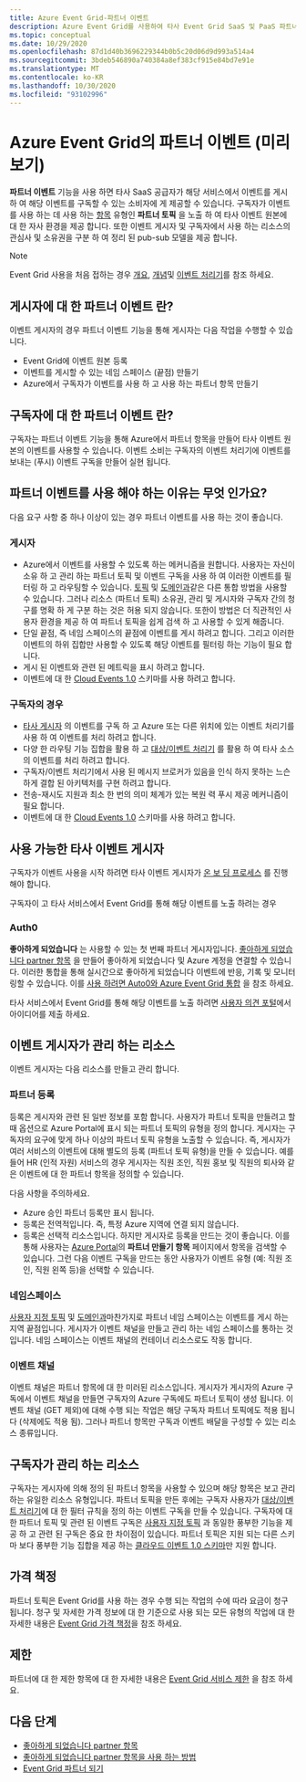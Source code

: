 ```yaml
---
title: Azure Event Grid-파트너 이벤트
description: Azure Event Grid를 사용하여 타사 Event Grid SaaS 및 PaaS 파트너의 이벤트를 Azure 서비스로 직접 보냅니다.
ms.topic: conceptual
ms.date: 10/29/2020
ms.openlocfilehash: 87d1d40b3696229344b0b5c20d06d9d993a514a4
ms.sourcegitcommit: 3bdeb546890a740384a8ef383cf915e84bd7e91e
ms.translationtype: MT
ms.contentlocale: ko-KR
ms.lasthandoff: 10/30/2020
ms.locfileid: "93102996"
---
```

# <a name="partner-events-in-azure-event-grid-preview"></a>Azure Event Grid의 파트너 이벤트 (미리 보기)
**파트너 이벤트** 기능을 사용 하면 타사 SaaS 공급자가 해당 서비스에서 이벤트를 게시 하 여 해당 이벤트를 구독할 수 있는 소비자에 게 제공할 수 있습니다. 구독자가 이벤트를 사용 하는 데 사용 하는 [항목](concepts.md#topics) 유형인 **파트너 토픽** 을 노출 하 여 타사 이벤트 원본에 대 한 자사 환경을 제공 합니다. 또한 이벤트 게시자 및 구독자에서 사용 하는 리소스의 관심사 및 소유권을 구분 하 여 정리 된 pub-sub 모델을 제공 합니다.

> [!NOTE]
> Event Grid 사용을 처음 접하는 경우 [개요](overview.md), [개념](concepts.md)및 [이벤트 처리기](event-handlers.md)를 참조 하세요.

## <a name="what-is-partner-events-to-a-publisher"></a>게시자에 대 한 파트너 이벤트 란?
이벤트 게시자의 경우 파트너 이벤트 기능을 통해 게시자는 다음 작업을 수행할 수 있습니다.

- Event Grid에 이벤트 원본 등록
- 이벤트를 게시할 수 있는 네임 스페이스 (끝점) 만들기
- Azure에서 구독자가 이벤트를 사용 하 고 사용 하는 파트너 항목 만들기

## <a name="what-is-partner-events-to-a-subscriber"></a>구독자에 대 한 파트너 이벤트 란?
구독자는 파트너 이벤트 기능을 통해 Azure에서 파트너 항목을 만들어 타사 이벤트 원본의 이벤트를 사용할 수 있습니다. 이벤트 소비는 구독자의 이벤트 처리기에 이벤트를 보내는 (푸시) 이벤트 구독을 만들어 실현 됩니다.

## <a name="why-should-i-use-partner-events"></a>파트너 이벤트를 사용 해야 하는 이유는 무엇 인가요?
다음 요구 사항 중 하나 이상이 있는 경우 파트너 이벤트를 사용 하는 것이 좋습니다.

### <a name="for-publishers"></a>게시자

- Azure에서 이벤트를 사용할 수 있도록 하는 메커니즘을 원합니다. 사용자는 자신이 소유 하 고 관리 하는 파트너 토픽 및 이벤트 구독을 사용 하 여 이러한 이벤트를 필터링 하 고 라우팅할 수 있습니다. [토픽](custom-topics.md) 및 [도메인과](event-domains.md)같은 다른 통합 방법을 사용할 수 있습니다. 그러나 리소스 (파트너 토픽) 소유권, 관리 및 게시자와 구독자 간의 청구를 명확 하 게 구분 하는 것은 허용 되지 않습니다. 또한이 방법은 더 직관적인 사용자 환경을 제공 하 여 파트너 토픽을 쉽게 검색 하 고 사용할 수 있게 해줍니다.
- 단일 끝점, 즉 네임 스페이스의 끝점에 이벤트를 게시 하려고 합니다. 그리고 이러한 이벤트의 하위 집합만 사용할 수 있도록 해당 이벤트를 필터링 하는 기능이 필요 합니다. 
- 게시 된 이벤트와 관련 된 메트릭을 표시 하려고 합니다.
- 이벤트에 대 한 [Cloud Events 1.0](https://cloudevents.io/) 스키마를 사용 하려고 합니다.

### <a name="for-subscribers"></a>구독자의 경우

- [타사 게시자](#available-third-party-event-publishers) 의 이벤트를 구독 하 고 Azure 또는 다른 위치에 있는 이벤트 처리기를 사용 하 여 이벤트를 처리 하려고 합니다.
- 다양 한 라우팅 기능 집합을 활용 하 고 [대상/이벤트 처리기](overview.md#event-handlers) 를 활용 하 여 타사 소스의 이벤트를 처리 하려고 합니다. 
- 구독자/이벤트 처리기에서 사용 된 메시지 브로커가 있음을 인식 하지 못하는 느슨하게 결합 된 아키텍처를 구현 하려고 합니다. 
- 전송-재시도 지원과 최소 한 번의 의미 체계가 있는 복원 력 푸시 제공 메커니즘이 필요 합니다.
- 이벤트에 대 한 [Cloud Events 1.0](https://cloudevents.io/) 스키마를 사용 하려고 합니다. 


## <a name="available-third-party-event-publishers"></a>사용 가능한 타사 이벤트 게시자
구독자가 이벤트 사용을 시작 하려면 타사 이벤트 게시자가 [온 보 딩 프로세스](partner-onboarding-overview.md) 를 진행 해야 합니다. 

구독자이 고 타사 서비스에서 Event Grid를 통해 해당 이벤트를 노출 하려는 경우 

### <a name="auth0"></a>Auth0
**좋아하게 되었습니다** 는 사용할 수 있는 첫 번째 파트너 게시자입니다. [좋아하게 되었습니다 partner 항목](auth0-overview.md) 을 만들어 좋아하게 되었습니다 및 Azure 계정을 연결할 수 있습니다. 이러한 통합을 통해 실시간으로 좋아하게 되었습니다 이벤트에 반응, 기록 및 모니터링할 수 있습니다. 이를 [사용 하려면 Auto0와 Azure Event Grid 통합](auth0-how-to.md) 을 참조 하세요.

타사 서비스에서 Event Grid를 통해 해당 이벤트를 노출 하려면 [사용자 의견 포털](https://feedback.azure.com/forums/909934-azure-event-grid)에서 아이디어를 제출 하세요.
 
## <a name="resources-managed-by-event-publishers"></a>이벤트 게시자가 관리 하는 리소스
이벤트 게시자는 다음 리소스를 만들고 관리 합니다.

### <a name="partner-registration"></a>파트너 등록
등록은 게시자와 관련 된 일반 정보를 포함 합니다. 사용자가 파트너 토픽을 만들려고 할 때 옵션으로 Azure Portal에 표시 되는 파트너 토픽의 유형을 정의 합니다. 게시자는 구독자의 요구에 맞게 하나 이상의 파트너 토픽 유형을 노출할 수 있습니다. 즉, 게시자가 여러 서비스의 이벤트에 대해 별도의 등록 (파트너 토픽 유형)을 만들 수 있습니다. 예를 들어 HR (인적 자원) 서비스의 경우 게시자는 직원 조인, 직원 홍보 및 직원의 퇴사와 같은 이벤트에 대 한 파트너 항목을 정의할 수 있습니다. 

다음 사항을 주의하세요.

- Azure 승인 파트너 등록만 표시 됩니다. 
- 등록은 전역적입니다. 즉, 특정 Azure 지역에 연결 되지 않습니다.
- 등록은 선택적 리소스입니다. 하지만 게시자로 등록을 만드는 것이 좋습니다. 이를 통해 사용자는 [Azure Portal](https://portal.azure.com/#create/Microsoft.EventGridPartnerTopic)의 **파트너 만들기 항목** 페이지에서 항목을 검색할 수 있습니다. 그런 다음 이벤트 구독을 만드는 동안 사용자가 이벤트 유형 (예: 직원 조인, 직원 왼쪽 등)을 선택할 수 있습니다.

### <a name="namespace"></a>네임스페이스
[사용자 지정 토픽](custom-topics.md) 및 [도메인과](event-domains.md)마찬가지로 파트너 네임 스페이스는 이벤트를 게시 하는 지역 끝점입니다. 게시자가 이벤트 채널을 만들고 관리 하는 네임 스페이스를 통하는 것입니다. 네임 스페이스는 이벤트 채널의 컨테이너 리소스로도 작동 합니다.

### <a name="event-channels"></a>이벤트 채널
이벤트 채널은 파트너 항목에 대 한 미러된 리소스입니다. 게시자가 게시자의 Azure 구독에서 이벤트 채널을 만들면 구독자의 Azure 구독에도 파트너 토픽이 생성 됩니다. 이벤트 채널 (GET 제외)에 대해 수행 되는 작업은 해당 구독자 파트너 토픽에도 적용 됩니다 (삭제에도 적용 됨). 그러나 파트너 항목만 구독과 이벤트 배달을 구성할 수 있는 리소스 종류입니다.

## <a name="resources-managed-by-subscribers"></a>구독자가 관리 하는 리소스 
구독자는 게시자에 의해 정의 된 파트너 항목을 사용할 수 있으며 해당 항목은 보고 관리 하는 유일한 리소스 유형입니다. 파트너 토픽을 만든 후에는 구독자 사용자가 [대상/이벤트 처리기](overview.md#event-handlers)에 대 한 필터 규칙을 정의 하는 이벤트 구독을 만들 수 있습니다. 구독자에 대 한 파트너 토픽 및 관련 된 이벤트 구독은 [사용자 지정 토픽](custom-topics.md) 과 동일한 풍부한 기능을 제공 하 고 관련 된 구독은 중요 한 차이점이 있습니다. 파트너 토픽은 지원 되는 다른 스키마 보다 풍부한 기능 집합을 제공 하는 [클라우드 이벤트 1.0 스키마](cloudevents-schema.md)만 지원 합니다.

## <a name="pricing"></a>가격 책정
파트너 토픽은 Event Grid를 사용 하는 경우 수행 되는 작업의 수에 따라 요금이 청구 됩니다. 청구 및 자세한 가격 정보에 대 한 기준으로 사용 되는 모든 유형의 작업에 대 한 자세한 내용은 [Event Grid 가격 책정](https://azure.microsoft.com/pricing/details/event-grid/)을 참조 하세요.

## <a name="limits"></a>제한
파트너에 대 한 제한 항목에 대 한 자세한 내용은 [Event Grid 서비스 제한](../azure-resource-manager/management/azure-subscription-service-limits.md#event-grid-limits) 을 참조 하세요.


## <a name="next-steps"></a>다음 단계

- [좋아하게 되었습니다 partner 항목](auth0-overview.md)
- [좋아하게 되었습니다 partner 항목을 사용 하는 방법](auth0-how-to.md)
- [Event Grid 파트너 되기](partner-onboarding-overview.md)